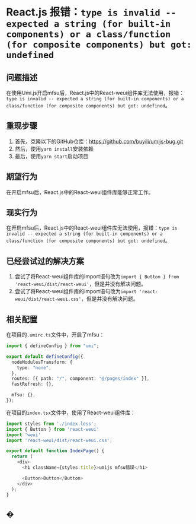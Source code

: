 # React.js 报错：`type is invalid -- expected a string (for built-in components) or a class/function (for composite components) but got: undefined`

## 问题描述

在使用Umi.js开启mfsu后，React.js中的React-weui组件库无法使用，报错：`type is invalid -- expected a string (for built-in components) or a class/function (for composite components) but got: undefined`。

## 重现步骤

1. 首先，克隆以下的GitHub仓库：https://github.com/buyili/umijs-bug.git
2. 然后，使用`yarn install`安装依赖
3. 最后，使用`yarn start`启动项目

## 期望行为

在开启mfsu后，React.js中的React-weui组件库能够正常工作。

## 现实行为

在开启mfsu后，React.js中的React-weui组件库无法使用，报错：`type is invalid -- expected a string (for built-in components) or a class/function (for composite components) but got: undefined`。

## 已经尝试过的解决方案

1. 尝试了将React-weui组件库的import语句改为`import { Button } from 'react-weui/dist/react-weui'`，但是并没有解决问题。
2. 尝试了将React-weui组件库的import语句改为`import 'react-weui/dist/react-weui.css'`，但是并没有解决问题。

## 相关配置

在项目的`.umirc.ts`文件中，开启了mfsu：

```typescript
import { defineConfig } from "umi";

export default defineConfig({
  nodeModulesTransform: {
    type: "none",
  },
  routes: [{ path: "/", component: "@/pages/index" }],
  fastRefresh: {},

  mfsu: {},
});
```

在项目的`index.tsx`文件中，使用了React-weui组件库：

```typescript
import styles from './index.less';
import { Button } from 'react-weui'
import 'weui'
import 'react-weui/dist/react-weui.css';

export default function IndexPage() {
  return (
    <div>
      <h1 className={styles.title}>umijs mfsu错误</h1>

      <Button>Button</Button>
    </div>
  );
}
```

## �
